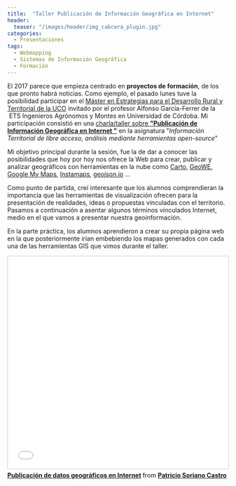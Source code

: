 ```yaml
---
title:  "Taller Publicación de Información Geográfica en Internet"
header:
  teaser: "/images/header/img_cabcera_plugin.jpg"
categories: 
  - Presentaciones
tags:
  - Webmapping
  - Sistemas de Información Geográfica
  - Formación
---
```


El 2017 parece que empieza centrado en **proyectos de formación**, de los que pronto habrá noticias. Como ejemplo, el pasado lunes tuve la posibilidad participar en el [Máster en Estrategias para el Desarrollo Rural y Territorial de la UCO](https://www.uco.es/estudios/idep/masteres/estrategias-desarrollo-rural-y-territorial "Master") invitado por el profesor Alfonso García-Ferrer de la  ETS Ingenieros Agrónomos y Montes en Universidad de Córdoba. Mi participación consistió en una [charla/taller sobre **"Publicación de Información Geográfica en Internet "**](http://es.slideshare.net/PatricioSoriano/publicacin-de-datos-geogrficos-en-internet "Presentación") en la asignatura "_Información Territorial de libre acceso, análisis mediante herramientas open-source_"

Mi objetivo principal durante la sesión, fue la de dar a conocer las posibilidades que hoy por hoy nos ofrece la Web para crear, publicar y analizar geográficos con herramientas en la nube como [Carto](https://carto.com/ "Carto"), [GeoWE](http://geowe.org/ "GeoWE"), [Google My Maps](https://www.google.com/maps/d/u/0/), [Instamaps](http://www.instamaps.cat/ "Instamaps"), [geojson.io](http://geojson.io/#map=2/20.0/0.0 "geojson") ...

Como punto de partida, creí interesante que los alumnos comprendieran la importancia que las herramientas de visualización ofrecen para la presentación de realidades, ideas o propuestas vinculadas con el territorio. Pasamos a continuación a asentar algunos términos vinculados Internet, medio en el que vamos a presentar nuestra geoinformación.

En la parte práctica, los alumnos aprendieron a crear su propia página web en la que posteriormente irían embebiendo los mapas generados con cada una de las herramientas GIS que vimos durante el taller.

<iframe src="//www.slideshare.net/slideshow/embed_code/key/poJgdIuw90QAAr" width="595" height="485" frameborder="0" marginwidth="0" marginheight="0" scrolling="no" style="border:1px solid #CCC; border-width:1px; margin-bottom:5px; max-width: 100%;" allowfullscreen> </iframe> <div style="margin-bottom:5px"> <strong> <a href="//www.slideshare.net/PatricioSoriano/publicacin-de-datos-geogrficos-en-internet" title="Publicación de datos geográficos en Internet" target="_blank">Publicación de datos geográficos en Internet</a> </strong> from <strong><a href="https://www.slideshare.net/PatricioSoriano" target="_blank">Patricio Soriano Castro</a></strong> </div>

